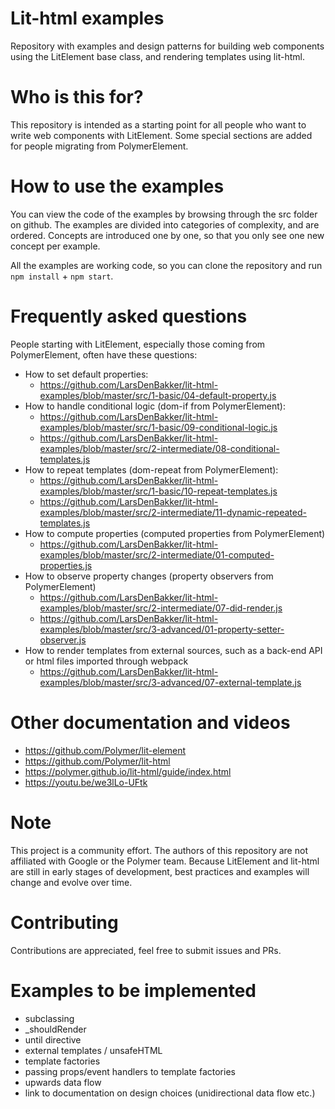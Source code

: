 # Lit-html examples
Repository with examples and design patterns for building web components using the LitElement base class, and rendering templates using lit-html.

# Who is this for?
This repository is intended as a starting point for all people who want to write web components with LitElement. Some special sections are added for people migrating from PolymerElement.

# How to use the examples
You can view the code of the examples by browsing through the src folder on github. The examples are divided into categories of complexity, and are ordered. Concepts are introduced one by one, so that you only see one new concept per example.

All the examples are working code, so you can clone the repository and run `npm install` + `npm start`.

# Frequently asked questions
People starting with LitElement, especially those coming from PolymerElement, often have these questions:
* How to set default properties:
  * https://github.com/LarsDenBakker/lit-html-examples/blob/master/src/1-basic/04-default-property.js
* How to handle conditional logic (dom-if from PolymerElement):
  * https://github.com/LarsDenBakker/lit-html-examples/blob/master/src/1-basic/09-conditional-logic.js
  * https://github.com/LarsDenBakker/lit-html-examples/blob/master/src/2-intermediate/08-conditional-templates.js
* How to repeat templates (dom-repeat from PolymerElement):
  * https://github.com/LarsDenBakker/lit-html-examples/blob/master/src/1-basic/10-repeat-templates.js
  * https://github.com/LarsDenBakker/lit-html-examples/blob/master/src/2-intermediate/11-dynamic-repeated-templates.js
* How to compute properties (computed properties from PolymerElement)
  * https://github.com/LarsDenBakker/lit-html-examples/blob/master/src/2-intermediate/01-computed-properties.js
* How to observe property changes (property observers from PolymerElement)
  * https://github.com/LarsDenBakker/lit-html-examples/blob/master/src/2-intermediate/07-did-render.js
  * https://github.com/LarsDenBakker/lit-html-examples/blob/master/src/3-advanced/01-property-setter-observer.js
* How to render templates from external sources, such as a back-end API or html files imported through webpack
  * https://github.com/LarsDenBakker/lit-html-examples/blob/master/src/3-advanced/07-external-template.js

# Other documentation and videos
* https://github.com/Polymer/lit-element
* https://github.com/Polymer/lit-html
* https://polymer.github.io/lit-html/guide/index.html
* https://youtu.be/we3lLo-UFtk

# Note
This project is a community effort. The authors of this repository are not affiliated with Google or the Polymer team. Because LitElement and lit-html are still in early stages of development, best practices and examples will change and evolve over time.

# Contributing
Contributions are appreciated, feel free to submit issues and PRs.

# Examples to be implemented
* subclassing
* _shouldRender
* until directive
* external templates / unsafeHTML
* template factories
* passing props/event handlers to template factories
* upwards data flow
* link to documentation on design choices (unidirectional data flow etc.)
